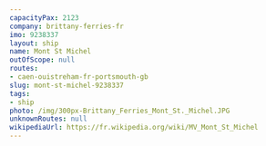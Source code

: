 ```yaml
---
capacityPax: 2123
company: brittany-ferries-fr
imo: 9238337
layout: ship
name: Mont St Michel
outOfScope: null
routes:
- caen-ouistreham-fr-portsmouth-gb
slug: mont-st-michel-9238337
tags:
- ship
photo: /img/300px-Brittany_Ferries_Mont_St._Michel.JPG
unknownRoutes: null
wikipediaUrl: https://fr.wikipedia.org/wiki/MV_Mont_St_Michel
---
```

